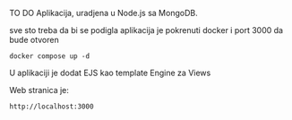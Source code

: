 TO DO Aplikacija, uradjena u Node.js sa MongoDB.

sve sto treba da bi se podigla aplikacija je pokrenuti docker i port 3000 da bude otvoren

``docker compose up -d``

U aplikaciji je dodat EJS kao template Engine za Views

Web stranica je:

`http://localhost:3000`